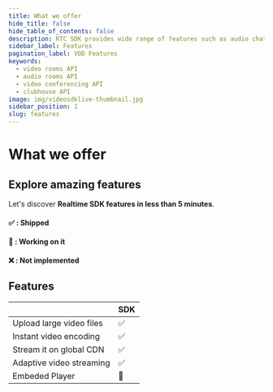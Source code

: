```yaml
---
title: What we offer
hide_title: false
hide_table_of_contents: false
description: RTC SDK provides wide range of features such as audio chat, video chat, screen sharing, RTMP out for social media and many more.
sidebar_label: Features
pagination_label: VOD Features
keywords:
  - video rooms API
  - audio rooms API
  - video conferencing API
  - clubhouse API
image: img/videosdklive-thumbnail.jpg
sidebar_position: 1
slug: features
---
```


# What we offer

## Explore amazing features

Let's discover **Realtime SDK features in less than 5 minutes**.

#### ✅ : Shipped

#### 🚧 : Working on it

#### ❌ : Not implemented

## Features

|                          | SDK |
| ------------------------ | --- |
| Upload large video files | ✅  |
| Instant video encoding   | ✅  |
| Stream it on global CDN  | ✅  |
| Adaptive video streaming | ✅  |
| Embeded Player           | 🚧  |
